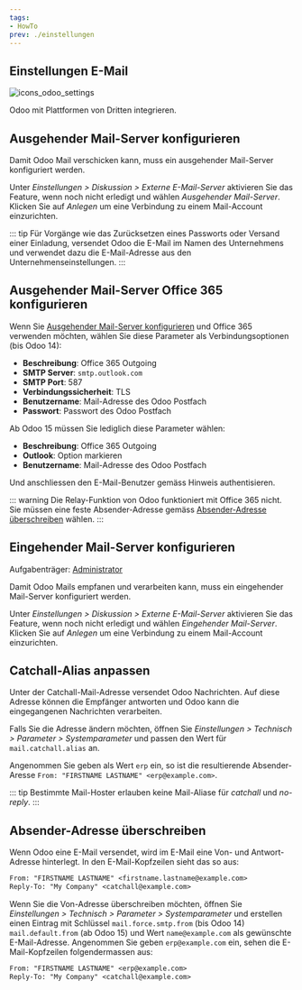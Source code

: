 ```yaml
---
tags:
- HowTo
prev: ./einstellungen
---
```

## Einstellungen E-Mail
![icons_odoo_settings](assets/icons_odoo_settings.png)

Odoo mit Plattformen von Dritten integrieren.

## Ausgehender Mail-Server konfigurieren

Damit Odoo Mail verschicken kann, muss ein ausgehender Mail-Server konfiguriert werden.

Unter *Einstellungen > Diskussion > Externe E-Mail-Server* aktivieren Sie das Feature, wenn noch nicht erledigt und wählen *Ausgehender Mail-Server*. Klicken Sie auf *Anlegen* um eine Verbindung zu einem Mail-Account einzurichten.

::: tip
Für Vorgänge wie das Zurücksetzen eines Passworts oder Versand einer Einladung, versendet Odoo die E-Mail im Namen des Unternehmens und verwendet dazu die E-Mail-Adresse aus den Unternehmenseinstellungen.
:::

## Ausgehender Mail-Server Office 365 konfigurieren

Wenn Sie [Ausgehender Mail-Server konfigurieren](#Ausgehender%20Mail-Server%20konfigurieren) und Office 365 verwenden möchten, wählen Sie diese Parameter als Verbindungsoptionen (bis Odoo 14):

* **Beschreibung**: Office 365 Outgoing
* **SMTP Server**: `smtp.outlook.com`
* **SMTP Port**: 587
* **Verbindungssicherheit**: TLS
* **Benutzername**: Mail-Adresse des Odoo Postfach
* **Passwort**: Passwort des Odoo Postfach

Ab Odoo 15 müssen Sie lediglich diese Parameter wählen:

* **Beschreibung**: Office 365 Outgoing
* **Outlook**: Option markieren
* **Benutzername**: Mail-Adresse des Odoo Postfach

Und anschliessen den E-Mail-Benutzer gemäss Hinweis authentisieren.

::: warning
Die Relay-Funktion von Odoo funktioniert mit Office 365 nicht. Sie müssen eine feste Absender-Adresse gemäss [Absender-Adresse überschreiben](#Absender-Adresse%20überschreiben) wählen.
:::

## Eingehender Mail-Server konfigurieren
Aufgabenträger: [Administrator](Rollen.md#Administrator)

Damit Odoo Mails empfanen und verarbeiten kann, muss ein eingehender Mail-Server konfiguriert werden.

Unter *Einstellungen > Diskussion > Externe E-Mail-Server* aktivieren Sie das Feature, wenn noch nicht erledigt und wählen *Eingehender Mail-Server*. Klicken Sie auf *Anlegen* um eine Verbindung zu einem Mail-Account einzurichten.

## Catchall-Alias anpassen

Unter der Catchall-Mail-Adresse versendet Odoo Nachrichten. Auf diese Adresse können die Empfänger antworten und Odoo kann die eingegangenen Nachrichten verarbeiten.

Falls Sie die Adresse ändern möchten, öffnen Sie *Einstellungen > Technisch > Parameter > Systemparameter* und passen den Wert für `mail.catchall.alias` an.

Angenommen Sie geben als Wert `erp` ein, so ist die resultierende Absender-Aresse `From: "FIRSTNAME LASTNAME" <erp@example.com>`.

::: tip
Bestimmte Mail-Hoster erlauben keine Mail-Aliase für *catchall* und *no-reply*.
:::

## Absender-Adresse überschreiben

Wenn Odoo eine E-Mail versendet, wird im E-Mail eine Von- und Antwort-Adresse hinterlegt. In den E-Mail-Kopfzeilen sieht das so aus:

```txt
From: "FIRSTNAME LASTNAME" <firstname.lastname@example.com>
Reply-To: "My Company" <catchall@example.com>
```

Wenn Sie die Von-Adresse überschreiben möchten, öffnen Sie *Einstellungen > Technisch > Parameter > Systemparameter* und erstellen einen Eintrag mit Schlüssel `mail.force.smtp.from` (bis Odoo 14) `mail.default.from` (ab Odoo 15) und Wert `name@example.com` als gewünschte E-Mail-Adresse. Angenommen Sie geben `erp@example.com` ein, sehen die E-Mail-Kopfzeilen folgendermassen aus:

```txt
From: "FIRSTNAME LASTNAME" <erp@example.com>
Reply-To: "My Company" <catchall@example.com>
```